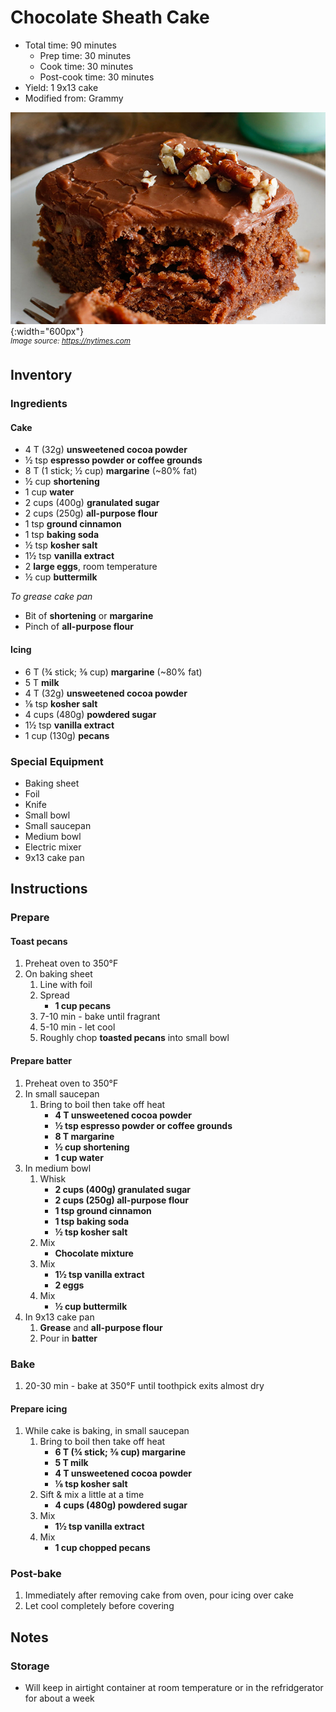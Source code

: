 # Chocolate Sheath Cake

- Total time: 90 minutes
    - Prep time: 30 minutes
    - Cook time: 30 minutes
    - Post-cook time: 30 minutes
- Yield: 1 9x13 cake
- Modified from: Grammy

![](./hero.jpg){:width="600px"}
<br />
_<sup>Image source: <https://nytimes.com></sup>_

## Inventory

### Ingredients

#### Cake

- 4 T (32g) **unsweetened cocoa powder**
- ½ tsp **espresso powder or coffee grounds**
- 8 T (1 stick; ½ cup) **margarine** (~80% fat)
- ½ cup **shortening**
- 1 cup **water**
- 2 cups (400g) **granulated sugar**
- 2 cups (250g) **all-purpose flour**
- 1 tsp **ground cinnamon**
- 1 tsp **baking soda**
- ½ tsp **kosher salt**
- 1½ tsp **vanilla extract**
- 2 **large eggs**, room temperature
- ½ cup **buttermilk**

_To grease cake pan_

- Bit of **shortening** or **margarine**
- Pinch of **all-purpose flour**

#### Icing

- 6 T (¾ stick; ⅜ cup) **margarine** (~80% fat)
- 5 T **milk**
- 4 T (32g) **unsweetened cocoa powder**
- ⅛ tsp **kosher salt**
- 4 cups (480g) **powdered sugar**
- 1½ tsp **vanilla extract**
- 1 cup (130g) **pecans**

### Special Equipment

- Baking sheet
- Foil
- Knife
- Small bowl
- Small saucepan
- Medium bowl
- Electric mixer
- 9x13 cake pan

## Instructions

### Prepare

#### Toast pecans

1. Preheat oven to 350°F
1. On baking sheet
    1. Line with foil
    1. Spread
        - **1 cup pecans**
    1. 7-10 min - bake until fragrant
    1. 5-10 min - let cool
    1. Roughly chop **toasted pecans** into small bowl

#### Prepare batter

1. Preheat oven to 350°F
1. In small saucepan
    1. Bring to boil then take off heat
        - **4 T unsweetened cocoa powder**
        - **½ tsp espresso powder or coffee grounds**
        - **8 T margarine**
        - **½ cup shortening**
        - **1 cup water**
1. In medium bowl
    1. Whisk
        - **2 cups (400g) granulated sugar**
        - **2 cups (250g) all-purpose flour**
        - **1 tsp ground cinnamon**
        - **1 tsp baking soda**
        - **½ tsp kosher salt**
    1. Mix
        - **Chocolate mixture**
    1. Mix
        - **1½ tsp vanilla extract**
        - **2 eggs**
    1. Mix
        - **½ cup buttermilk**
1. In 9x13 cake pan
    1. **Grease** and **all-purpose flour**
    1. Pour in **batter**

### Bake

1. 20-30 min - bake at 350°F until toothpick exits almost dry

#### Prepare icing

1. While cake is baking, in small saucepan
    1. Bring to boil then take off heat
        - **6 T (¾ stick; ⅜ cup) margarine**
        - **5 T milk**
        - **4 T unsweetened cocoa powder**
        - **⅛ tsp kosher salt**
    1. Sift & mix a little at a time
        - **4 cups (480g) powdered sugar**
    1. Mix
        - **1½ tsp vanilla extract**
    1. Mix
        - **1 cup chopped pecans**

### Post-bake

1. Immediately after removing cake from oven, pour icing over cake
1. Let cool completely before covering

## Notes

### Storage

- Will keep in airtight container at room temperature or in the refridgerator for about a week
